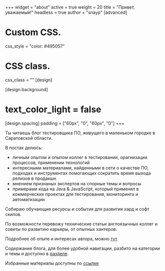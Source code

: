 +++
widget = "about"
active = true
weight = 20
title = "Привет, уважаемый!"
headless = true
author  = "snayp"
[advanced]
 # Custom CSS. 
 css_style = "color: #495057"
 
 # CSS class.
 css_class = ""
[design]


[design.background]
 # text_color_light = false
[design.spacing]
  padding = ["60px", "0", "60px", "0"]
+++
<!-- 
Этот блог существует, чтобы помочь заинтересованным людям в решении возникающих технических проблем, которые были решены автором и решение теперь доступно всем желающим. Работая в ИТ, каждый инженер сталкивается с различными проблемами, будь то настройка окружения или написания куска кода, казалось бы не сложного, но из незнакомого контекста и поиск правильного ответа может отнять достаточно времени и сил. Еще сложнее в такой ситуации новичку, без досточного знания английского языка, 90% технических проблем доступны в интернете на английском. Побробнее об идее создания этого ресурса написано ---[тут](/идея/)---.

Интересы автора и темы постов блога, ограничиваются слудующими темами - профессия QA, обеспечение качества ПО, организация процессов в команде при разработке коммерческого софта, настройка *nix систем, на примере Ubuntu, автоматизация тестирования инструментами Java и Java Script, автомаитзация интерфейсов и различных API, использование Paspbery Pi для простой автоматизации и конечно применение web технологий - протоколы, форматы, инструменты, особенности браузеров.

Здесь **НЕТ** никакой информации о продуктах Windows, продвинутом программировании на Python и тестировании мобильных приложений.

По возможности перевожу технические статьи англоязычных коллег и советы по развитию карьеры в ИТ, от опытных хантеров.  Переводы, наверняка, будут интересны не только новичкам, но и опытным пользователям. Надеюсь, что опубликованные материалы, смогут помочь широкому кругу читателей в понимании процесса разработки качественных цивровых товаров и услуг, существующих подходах и оптимальном выборе существующих инструментов.

Желаю удачи и лугких решений профессиональных задач!

P.S. Узнать подробнее об интересах и профессиональном опыте автора, можно по [ссылке](/автор/).

 -->

Ты читаешь блог тестировщика ПО, живущего в маленьком городке в Саратовской области.

В постах делюсь:

- личным опытом и опытом коллег в тестировании, орагнизации процессов, применении технологий
- интересными материалами, найденными в сети о качестве ПО, подходах и инструментах помогающих сократить время выхода релизов в продакшн
- мнением признаных экспертов на спорные темы и вопросы
- примерами кода на Java & JavaScript, который применял в коммерческих проектах для тестирования, мониторинга и автоматизации

Собираю обучающие ресурсы и события для развития хард и софт скилов.  

По возможности перевожу технические статьи англоязычных коллег и советы по развитию карьеры, от опытных хантеров.

Подробнее об опыте и интересах автора, можно [тут](автор/).

Содержание блога, для более удобной навигации, разбито на категории и темы и доступно в [разделе](содержание/).

Избранные материалы доступны по [ссылке](лучшее/)
